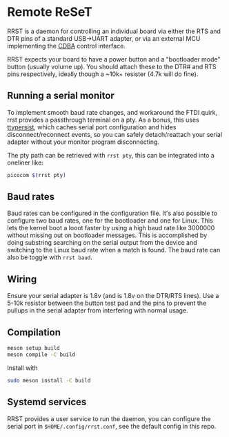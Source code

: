 # Remote ReSeT

RRST is a daemon for controlling an individual board via either the RTS and DTR
pins of a standard USB->UART adapter, or via an external MCU implementing the
[CDBA](https://github.com/andersson/cdba) control interface.

RRST expects your board to have a power button and a  "bootloader mode" button
(usually volume up). You should attach these to the DTR# and RTS pins
respectively, ideally though a ~10k+ resister (4.7k will do fine).

## Running a serial monitor

To implement smooth baud rate changes, and workaround the FTDI quirk, rrst
provides a passthrough terminal on a pty. As a bonus, this uses
[ttypersist](https://github.com/russdill/ttypersist), which caches serial port
configuration and hides disconnect/reconnect events, so you can safely
detach/reattach your serial adapter without your monitor program disconnecting.

The pty path can be retrieved with `rrst pty`, this can be integrated into a oneliner like:

```sh
picocom $(rrst pty)
```

## Baud rates

Baud rates can be configured in the configuration file. It's also possible to
configure two baud rates, one for the bootloader and one for Linux. This lets
the kernel boot a looot faster by using a high baud rate like 3000000 without
missing out on bootloader messages. This is accomplished by doing substring
searching on the serial output from the device and switching to the Linux baud
rate when a match is found. The baud rate can also be toggle with `rrst baud`.

## Wiring

Ensure your serial adapter is 1.8v (and is 1.8v on the DTR/RTS lines). Use a
5-10k resistor between the button test pad and the pins to prevent the pullups
in the serial adapter from interfering with normal usage.

## Compilation

```bash
meson setup build
meson compile -C build
```

Install with

```sh
sudo meson install -C build
```

## Systemd services

RRST provides a user service to run the daemon, you can configure the serial
port in `$HOME/.config/rrst.conf`, see the default config in this repo.
